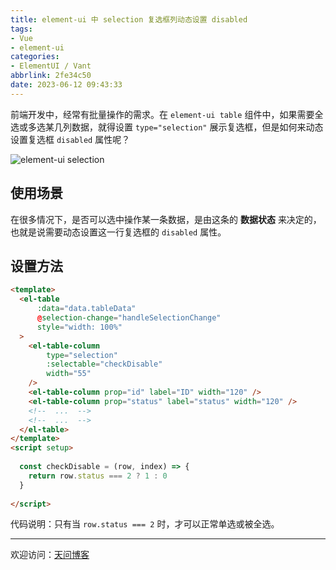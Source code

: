 ```yaml
---
title: element-ui 中 selection 复选框列动态设置 disabled
tags:
- Vue
- element-ui
categories:
- ElementUI / Vant
abbrlink: 2fe34c50
date: 2023-06-12 09:43:33
---
```


前端开发中，经常有批量操作的需求。在 `element-ui table` 组件中，如果需要全选或多选某几列数据，就得设置 `type="selection"` 展示复选框，但是如何来动态设置复选框 `disabled` 属性呢？

![element-ui selection](https://tiven.cn/static/img/img-element-02-BD994K2IgagSMCSKo1YeC.jpg)

[//]: # (<!-- more -->)

## 使用场景

在很多情况下，是否可以选中操作某一条数据，是由这条的 **数据状态** 来决定的，也就是说需要动态设置这一行复选框的 `disabled` 属性。

## 设置方法

```html
<template>
  <el-table
      :data="data.tableData"
      @selection-change="handleSelectionChange"
      style="width: 100%"
  >
    <el-table-column
        type="selection"
        :selectable="checkDisable"
        width="55"
    />
    <el-table-column prop="id" label="ID" width="120" />
    <el-table-column prop="status" label="status" width="120" />
    <!--  ...  -->
    <!--  ...  -->
  </el-table>
</template>
<script setup>
  
  const checkDisable = (row, index) => {
    return row.status === 2 ? 1 : 0
  }
  
</script>
```

代码说明：只有当 `row.status === 2` 时，才可以正常单选或被全选。

---

欢迎访问：[天问博客](https://tiven.cn/p/2fe34c50/ "天问博客-专注于大前端技术")

